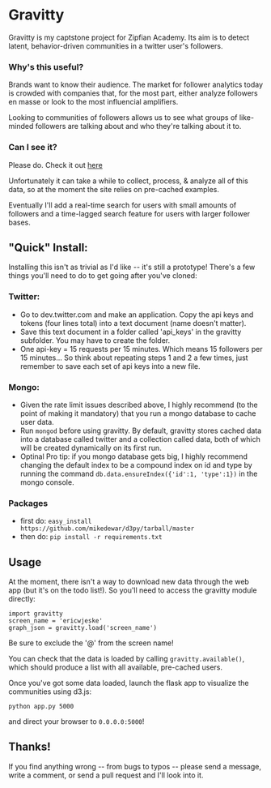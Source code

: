 # Gravitty

Gravitty is my captstone project for Zipfian Academy. Its aim is to detect latent, behavior-driven communities in a twitter user's followers.

### Why's this useful? 

Brands want to know their audience. The market for follower analytics today is crowded with companies that, for the most part, either analyze followers en masse or look to the most influencial amplifiers.

Looking to communities of followers allows us to see what groups of like-minded followers are talking about and who they're talking about it to.

### Can I see it?

Please do. Check it out [here](http://gravitty.ericjeske.com)

Unfortunately it can take a while to collect, process, & analyze all of this data, so at the moment the site relies on pre-cached examples.

Eventually I'll add a real-time search for users with small amounts of followers and a time-lagged search feature for users with larger follower bases.


## "Quick" Install:

Installing this isn't as trivial as I'd like -- it's still a prototype! There's a few things you'll need to do to get going after you've cloned:

### Twitter:
 - Go to dev.twitter.com and make an application. Copy the api keys and tokens (four lines total) into a text document (name doesn't matter).
 - Save this text document in a folder called 'api_keys' in the gravitty subfolder. You may have to create the folder.
 - One api-key = 15 requests per 15 minutes. Which means 15 followers per 15 minutes... So think about repeating steps 1 and 2 a few times, just remember to save each set of api keys into a new file.

### Mongo:
 - Given the rate limit issues described above, I highly recommend (to the point of making it mandatory) that you run a mongo database to cache user data.
 - Run `mongod` before using gravitty. By default, gravitty stores cached data into a database called twitter and a collection called data, both of which will be created dynamically on its first run.
 - Optinal Pro tip: if you mongo database gets big, I highly recommend changing the default index to be a compound index on id and type by running the command `db.data.ensureIndex({'id':1, 'type':1})` in the mongo console.

### Packages
 - first do: `easy_install https://github.com/mikedewar/d3py/tarball/master`
 - then do: `pip install -r requirements.txt`


## Usage

At the moment, there isn't a way to download new data through the web app (but it's on the todo list!). So you'll need to access the gravitty module directly:

```
import gravitty
screen_name = 'ericwjeske'
graph_json = gravitty.load('screen_name')
```

Be sure to exclude the '@' from the screen name!

You can check that the data is loaded by calling `gravitty.available()`, which should produce a list with all available, pre-cached users.

Once you've got some data loaded, launch the flask app to visualize the communities using d3.js:

```
python app.py 5000
```

and direct your browser to `0.0.0.0:5000`!

## Thanks!

If you find anything wrong -- from bugs to typos -- please send a message, write a comment, or send a pull request and I'll look into it.